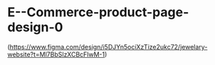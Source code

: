 # E--Commerce-product-page-design-0
(https://www.figma.com/design/i5DJYn5ociXzTize2ukc72/jewelary-website?t=Ml7BbSlzXCBcFlwM-1)
